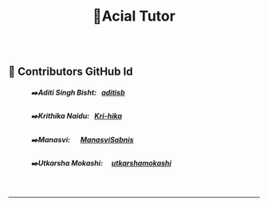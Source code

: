 
<h1 align="center">&#128214;Acial Tutor</h1><br><br>

## :pushpin: Contributors GitHub Id

##### &emsp;&emsp;&emsp; :black_nib:Aditi Singh Bisht:&nbsp;&nbsp;&nbsp;[aditisb](https://github.com/aditisb)

##### &emsp;&emsp;&emsp; :black_nib:Krithika Naidu:&nbsp;&nbsp;&nbsp;[Kri-hika](https://github.com/Kri-hika)

##### &emsp;&emsp;&emsp; :black_nib:Manasvi:&emsp;&nbsp;&nbsp;[ManasviSabnis](https://github.com/ManasviSabnis)

##### &emsp;&emsp;&emsp; :black_nib:Utkarsha Mokashi:&emsp;&nbsp;[utkarshamokashi](https://github.com/utkarshamokashi)

<br><hr>
